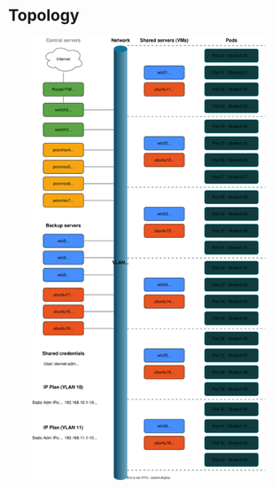 # Topology

<figure><img src=".gitbook/assets/topology.drawio.svg" alt=""><figcaption></figcaption></figure>
